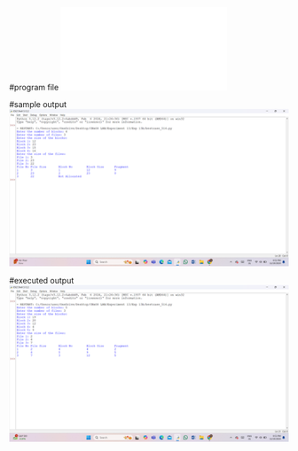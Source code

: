 #program file
![program file](bestcase_516.py)

#sample output
![sample output](best_IO_516.png)

#executed output
![executed output](best_EO_516.png)
